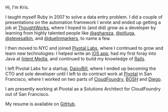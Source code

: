 Hi, I'm Kris.

I taught myself Ruby in 2007 to solve a data entry problem. I did a couple of presentations on the automation framework I wrote and ended up getting a job at [ThoughtWorks](http://www.thoughtworks.com), where I hoped to (and did) grow as a developer by learning from highly talented people like [@aghareza](https://www.twitter.com/aghareza), [@pitluga](https://www.twitter.com/pitluga), [@stevesalkin](https://www.twitter.com/stevesalkin), and [@duelinmarkers](https://www.twitter.com/duelinmarkers), to name a few.

I then moved to NYC and joined [Pivotal Labs](http://www.pivotallabs.com), where I continued to grow and learn new technologies: I helped write an [iOS app](http://flywheel.com/san-francisco), had my first foray into Java at [Intent Media](http://intentmedia.com), and continued to build my knowledge of [Rails](http://www.rubyonrails.org).

I left Pivotal Labs for a startup, [DaisyBill](http://www.daisybill.com), where I ended up becoming the CTO and sole developer until I left to do contract work at [Pivotal](http://www.pivotal.io) in San Francisco, where I worked on two parts of [CloudFoundry](http://pivotal.io/platform-as-a-service/pivotal-cloud-foundry), [BOSH](http://www.bosh.io) and [Diego](https://github.com/cloudfoundry-incubator/diego-design-notes).

I am presently working at Pivotal as a Solutions Architect for CloudFoundry out of San Francisco.

My resume is available on [GitHub](https://github.com/krishicks/resume/blob/master/resume.md).
